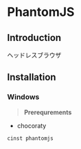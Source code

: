 # PhantomJS
## Introduction
ヘッドレスブラウザ
## Installation
### Windows
> **Prerequrements**
- chocoraty

```bash
cinst phantomjs
```
